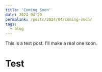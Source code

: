 ```yaml
---
title: 'Coming Soon'
date: 2024-04-20
permalink: /posts/2024/04/coming-soon/
tags:
  - blog
---
```


This is a test post. I'll make a real one soon.

Test
======

